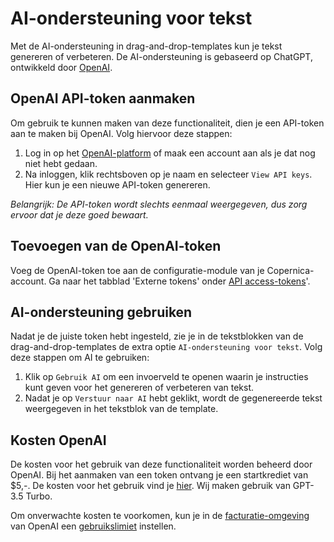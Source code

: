 # AI-ondersteuning voor tekst

Met de AI-ondersteuning in drag-and-drop-templates kun je tekst genereren of verbeteren. De AI-ondersteuning is gebaseerd op ChatGPT, ontwikkeld door [OpenAI](https://openai.com/). 

## OpenAI API-token aanmaken
Om gebruik te kunnen maken van deze functionaliteit, dien je een API-token aan te maken bij OpenAI. Volg hiervoor deze stappen:

1. Log in op het [OpenAI-platform](https://platform.openai.com/) of maak een account aan als je dat nog niet hebt gedaan.
2. Na inloggen, klik rechtsboven op je naam en selecteer `View API keys`. Hier kun je een nieuwe API-token genereren.

*Belangrijk: De API-token wordt slechts eenmaal weergegeven, dus zorg ervoor dat je deze goed bewaart.*

## Toevoegen van de OpenAI-token
Voeg de OpenAI-token toe aan de configuratie-module van je Copernica-account. Ga naar het tabblad 'Externe tokens' onder [API access-tokens](https://ms.copernica.com/#/admin/account/access-tokens)'.

## AI-ondersteuning gebruiken
Nadat je de juiste token hebt ingesteld, zie je in de tekstblokken van de drag-and-drop-templates de extra optie `AI-ondersteuning voor tekst`. Volg deze stappen om AI te gebruiken:

1. Klik op `Gebruik AI` om een invoerveld te openen waarin je instructies kunt geven voor het genereren of verbeteren van tekst.
2. Nadat je op `Verstuur naar AI` hebt geklikt, wordt de gegenereerde tekst weergegeven in het tekstblok van de template.

## Kosten OpenAI
De kosten voor het gebruik van deze functionaliteit worden beheerd door OpenAI. Bij het aanmaken van een token ontvang je een startkrediet van $5,-. De kosten voor het gebruik vind je [hier](https://openai.com/pricing). Wij maken gebruik van GPT-3.5 Turbo.

Om onverwachte kosten te voorkomen, kun je in de [facturatie-omgeving](https://platform.openai.com/account/billing/overview) van OpenAI een [gebruikslimiet](https://platform.openai.com/account/billing/limits) instellen.
